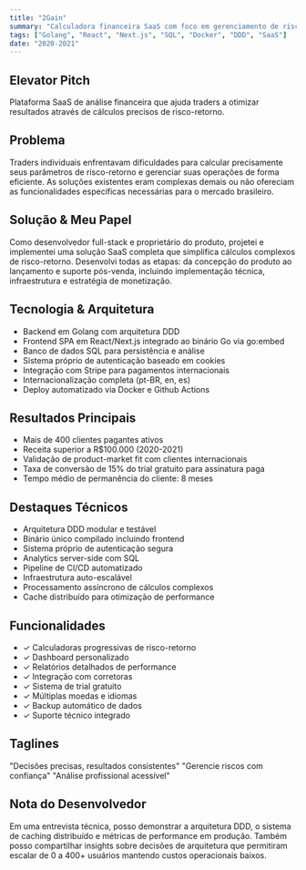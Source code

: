 ```yaml
---
title: "2Gain"
summary: "Calculadora financeira SaaS com foco em gerenciamento de risco e análise de retorno"
tags: ["Golang", "React", "Next.js", "SQL", "Docker", "DDD", "SaaS"]
date: "2020-2021"
---
```


## Elevator Pitch
Plataforma SaaS de análise financeira que ajuda traders a otimizar resultados através de cálculos precisos de risco-retorno.

## Problema
Traders individuais enfrentavam dificuldades para calcular precisamente seus parâmetros de risco-retorno e gerenciar suas operações de forma eficiente. As soluções existentes eram complexas demais ou não ofereciam as funcionalidades específicas necessárias para o mercado brasileiro.

## Solução & Meu Papel
Como desenvolvedor full-stack e proprietário do produto, projetei e implementei uma solução SaaS completa que simplifica cálculos complexos de risco-retorno. Desenvolvi todas as etapas: da concepção do produto ao lançamento e suporte pós-venda, incluindo implementação técnica, infraestrutura e estratégia de monetização.

## Tecnologia & Arquitetura
- Backend em Golang com arquitetura DDD
- Frontend SPA em React/Next.js integrado ao binário Go via go:embed
- Banco de dados SQL para persistência e análise
- Sistema próprio de autenticação baseado em cookies
- Integração com Stripe para pagamentos internacionais
- Internacionalização completa (pt-BR, en, es)
- Deploy automatizado via Docker e Github Actions

## Resultados Principais
- Mais de 400 clientes pagantes ativos
- Receita superior a R$100.000 (2020-2021)
- Validação de product-market fit com clientes internacionais
- Taxa de conversão de 15% do trial gratuito para assinatura paga
- Tempo médio de permanência do cliente: 8 meses

## Destaques Técnicos
- Arquitetura DDD modular e testável
- Binário único compilado incluindo frontend
- Sistema próprio de autenticação segura
- Analytics server-side com SQL
- Pipeline de CI/CD automatizado
- Infraestrutura auto-escalável
- Processamento assíncrono de cálculos complexos
- Cache distribuído para otimização de performance

## Funcionalidades
- ✓ Calculadoras progressivas de risco-retorno
- ✓ Dashboard personalizado
- ✓ Relatórios detalhados de performance
- ✓ Integração com corretoras
- ✓ Sistema de trial gratuito
- ✓ Múltiplas moedas e idiomas
- ✓ Backup automático de dados
- ✓ Suporte técnico integrado

## Taglines
"Decisões precisas, resultados consistentes"
"Gerencie riscos com confiança"
"Análise profissional acessível"

## Nota do Desenvolvedor
Em uma entrevista técnica, posso demonstrar a arquitetura DDD, o sistema de caching distribuído e métricas de performance em produção. Também posso compartilhar insights sobre decisões de arquitetura que permitiram escalar de 0 a 400+ usuários mantendo custos operacionais baixos.
